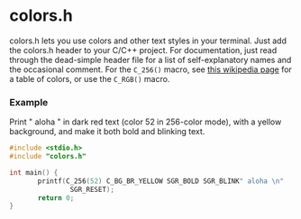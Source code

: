 # colors.h
colors.h lets you use colors and other text styles in your terminal. Just add
the colors.h header to your C/C++ project. For documentation, just read
through the dead-simple header file for a list of self-explanatory names and
the occasional comment. For the `C_256()` macro, see
[this wikipedia page](https://en.wikipedia.org/wiki/ANSI_escape_code#8-bit)
for a table of colors, or use the `C_RGB()` macro.

### Example
Print " aloha " in dark red text (color 52 in 256-color mode), with a yellow
background, and make it both bold and blinking text.
 ```c
#include <stdio.h>
#include "colors.h"

int main() {
        printf(C_256(52) C_BG_BR_YELLOW SGR_BOLD SGR_BLINK" aloha \n"
                SGR_RESET);
        return 0;
}
 ```
